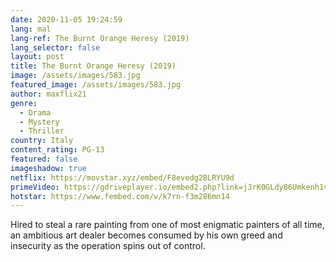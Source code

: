 ```yaml
---
date: 2020-11-05 19:24:59
lang: mal
lang-ref: The Burnt Orange Heresy (2019)
lang_selector: false
layout: post
title: The Burnt Orange Heresy (2019)
image: /assets/images/583.jpg
featured_image: /assets/images/583.jpg
author: maxflix21
genre:
  - Drama
  - Mystery
  - Thriller
country: Italy
content_rating: PG-13
featured: false
imageshadow: true
netflix: https://movstar.xyz/embed/F8evedg2BLRYU9d
primeVideo: https://gdriveplayer.io/embed2.php?link=jJrK0GLdy86Umkenh1v12QXoF3A6TbPZHyBwW5UGMD4m9H1MKW%252FA6c%252Fc3Bx%252B7sOZXpjZv2Ht%252FLiPhDfV18VKQmZUVmRnqUnQ92er%252BAkYwR1L8L%252BTQyju%252FWmVM0EMzAr5d6U6q%252BL%252FW21Qe9t99QgXoE1J%252FpOHkHJiQlGlY%252Fp05qtFdERywxusn2T3BH54fjkXU%253D
hotstar: https://www.fembed.com/v/k7rn-f3m286mn14
---
```

Hired to steal a rare painting from one of most enigmatic painters of all time, an ambitious art dealer becomes consumed by his own greed and insecurity as the operation spins out of control.
